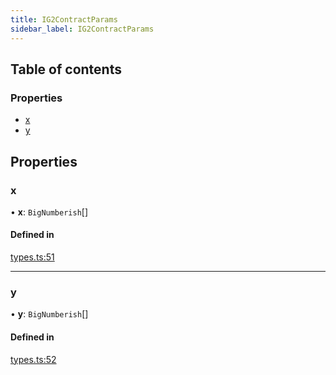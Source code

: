 ```yaml
---
title: IG2ContractParams
sidebar_label: IG2ContractParams
---
```


## Table of contents

### Properties

- [x](IG2ContractParams.md#x)
- [y](IG2ContractParams.md#y)

## Properties

### x

• **x**: `BigNumberish`[]

#### Defined in

[types.ts:51](https://github.com/privacy-scaling-explorations/maci/blob/6a905de08/domainobjs/ts/types.ts#L51)

---

### y

• **y**: `BigNumberish`[]

#### Defined in

[types.ts:52](https://github.com/privacy-scaling-explorations/maci/blob/6a905de08/domainobjs/ts/types.ts#L52)
